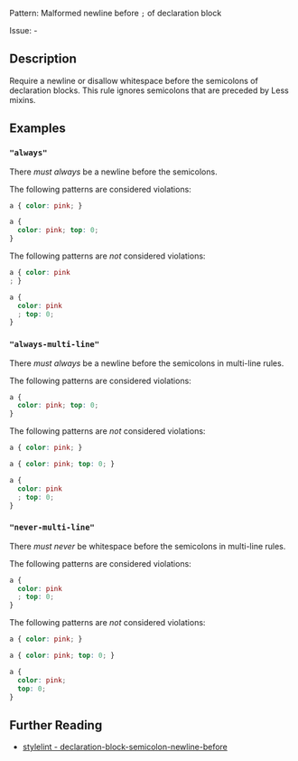 Pattern: Malformed newline before `;` of declaration block

Issue: -

## Description

Require a newline or disallow whitespace before the semicolons of declaration blocks. This rule ignores semicolons that are preceded by Less mixins.

## Examples

### `"always"`

There *must always* be a newline before the semicolons.

The following patterns are considered violations:

```css
a { color: pink; }
```

```css
a {
  color: pink; top: 0;
}
```

The following patterns are *not* considered violations:

```css
a { color: pink
; }
```

```css
a {
  color: pink
  ; top: 0;
}
```

### `"always-multi-line"`

There *must always* be a newline before the semicolons in multi-line rules.

The following patterns are considered violations:

```css
a {
  color: pink; top: 0;
}
```

The following patterns are *not* considered violations:

```css
a { color: pink; }
```

```css
a { color: pink; top: 0; }
```

```css
a {
  color: pink
  ; top: 0;
}
```

### `"never-multi-line"`

There *must never* be whitespace before the semicolons in multi-line rules.

The following patterns are considered violations:

```css
a {
  color: pink
  ; top: 0;
}
```

The following patterns are *not* considered violations:

```css
a { color: pink; }
```

```css
a { color: pink; top: 0; }
```

```css
a {
  color: pink;
  top: 0;
}
```

## Further Reading

* [stylelint - declaration-block-semicolon-newline-before](https://github.com/stylelint-stylistic/stylelint-stylistic/tree/main/lib/rules/declaration-block-semicolon-newline-before)